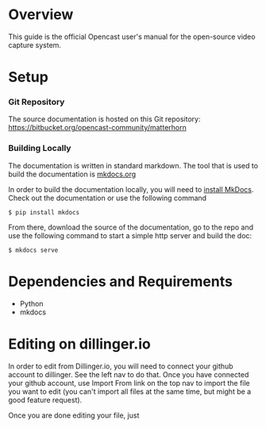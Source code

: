 # Overview

This guide is the official Opencast user's manual for the open-source video capture system.

# Setup

### Git Repository
The source documentation is hosted on this Git repository: https://bitbucket.org/opencast-community/matterhorn

### Building Locally
The documentation is written in standard markdown. The tool that is used to build the documentation is [mkdocs.org](http://www.mkdocs.org/)

In order to build the documentation locally, you will need to [install MkDocs](http://www.mkdocs.org/#installation). Check out the documentation or use the following command

```
$ pip install mkdocs
```

From there, download the source of the documentation, go to the repo and use the following command to start a simple http server and build the doc:

```
$ mkdocs serve
```

# Dependencies and Requirements

* Python
* mkdocs

# Editing on dillinger.io
In order to edit from Dillinger.io, you will need to connect your github account to dillinger. See the left nav to do that. Once you have connected your github account, use Import From link on the top nav to import the file you want to edit (you can't import all files at the same time, but might be a good feature request). 

Once you are done editing your file, just